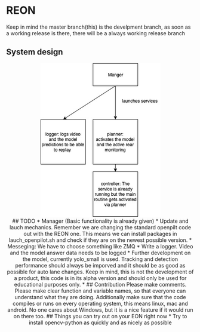 REON
================
Keep in mind the master branch(this) is the develpment branch, as soon as a working release is there, there will be a always working release branch
## System design
<center><img src="illustrations.jpg"></img><center>
## TODO
* Manager (Basic functionality is already given)
* Update and lauch mechanics. Remember we are changing the standard openpilt code out with the REON one. This means we can install packages in lauch_openpilot.sh and check if they are on the newest possible version. 
* Messeging: We have to choose something like ZMQ 
* Write a logger. Video and the model answer data needs to be logged
* Further development on the model, currently yolo_small is used. Tracking and detection performance should always be imporved and it should be as good as possible for auto lane changes. Keep in mind, this is not the development of a product, this code is in its alpha version and should only be used for educational purposes only.
*
## Contribution 
Please make comments. Please make clear function and variable names, so that everyone can understand what they are doing. Additionally make sure that the code compiles or runs on every operating system, this means linux, mac and android. No one cares about Windows, but it is a nice feature if it would run on there too. 
## Things you can try out on your EON right now
 * Try to install opencv-python as quickly and as nicely as possible 

 
